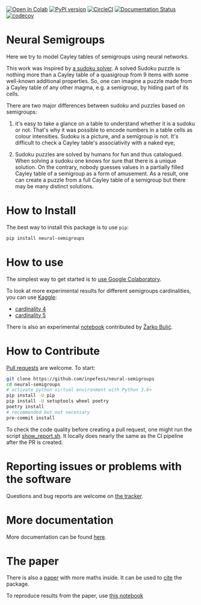 [![Open In Colab](https://colab.research.google.com/assets/colab-badge.svg)](https://colab.research.google.com/github/inpefess/neural-semigroups/blob/master/examples/dae_4_colab.ipynb) [![PyPI version](https://badge.fury.io/py/neural-semigroups.svg)](https://badge.fury.io/py/neural-semigroups) [![CircleCI](https://circleci.com/gh/inpefess/neural-semigroups.svg?style=svg)](https://circleci.com/gh/inpefess/neural-semigroups) [![Documentation Status](https://readthedocs.org/projects/neural-semigroups/badge/?version=latest)](https://neural-semigroups.readthedocs.io/en/latest/?badge=latest) [![codecov](https://codecov.io/gh/inpefess/neural-semigroups/branch/master/graph/badge.svg)](https://codecov.io/gh/inpefess/neural-semigroups)

# Neural Semigroups

Here we try to model Cayley tables of semigroups using neural networks.

This work was inspired by [a sudoku
solver](https://github.com/Kyubyong/sudoku). A solved Sudoku puzzle
is nothing more than a Cayley table of a quasigroup from 9 items with
some well-known additional properties. So, one can imagine a puzzle
made from a Cayley table of any other magma, e.g. a semigroup, by
hiding part of its cells.

There are two major differences between sudoku and puzzles based on
semigroups:

1) it's easy to take a glance on a table to understand whether it is
a sudoku or not. That's why it was possible to encode numbers in a
table cells as colour intensities. Sudoku is a picture, and a
semigroup is not. It's difficult to check a Cayley table's
associativity with a naked eye;

2) Sudoku puzzles are solved by humans for fun and thus catalogued.
When solving a sudoku one knows for sure that there is a unique
solution. On the contrary, nobody guesses values in a partially
filled Cayley table of a semigroup as a form of amusement. As a
result, one can create a puzzle from a full Cayley table of a
semigroup but there may be many distinct solutions.

# How to Install

The best way to install this package is to use `pip`:

```sh
pip install neural-semigroups
```

# How to use

The simplest way to get started is to [use Google Colaboratory](https://colab.research.google.com/github/inpefess/neural-semigroups/blob/master/examples/dae_4_colab.ipynb).

To look at more experimental results for different semigroups cardinalities, you can use [Kaggle](https://kaggle.com):

* [cardinality 4](https://www.kaggle.com/inpefess/neural-semigroups-dae-dim-4)
* [cardinality 5](https://www.kaggle.com/inpefess/neural-semigroups-dae-dim-5)

There is also an experimental [notebook](https://github.com/inpefess/neural-semigroups/blob/master/examples/ExperimentNotebook.ipynb) contributed by [Žarko Bulić](https://github.com/zarebulic).

# How to Contribute

[Pull requests](https://github.com/inpefess/neural-semigroups/pulls) are welcome. To start:

```sh
git clone https://github.com/inpefess/neural-semigroups
cd neural-semigroups
# activate python virtual environment with Python 3.6+
pip install -U pip
pip install -U setuptools wheel poetry
poetry install
# recommended but not necessary
pre-commit install
```

To check the code quality before creating a pull request, one might run the script [show_report.sh](https://colab.research.google.com/github/inpefess/neural-semigroups/blob/master/show_report.sh). It locally does nearly the same as the CI pipeline after the PR is created.

# Reporting issues or problems with the software

Questions and bug reports are welcome on [the tracker](https://github.com/inpefess/neural-semigroups/issues). 

# More documentation

More documentation can be found [here](https://neural-semigroups.readthedocs.io/en/latest).

# The paper

There is also a [paper](https://arxiv.org/abs/2103.07388) with more maths inside. It can be used to [cite](https://dblp.org/rec/journals/corr/abs-2103-07388.html?view=bibtex) the package.

To reproduce results from the paper, use [this notebook](https://colab.research.google.com/github/inpefess/neural-semigroups/blob/master/examples/train_a_model.ipynb)
